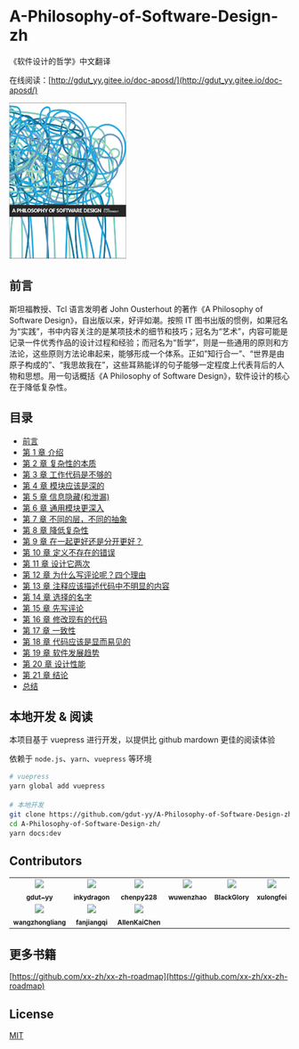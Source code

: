 # A-Philosophy-of-Software-Design-zh

《软件设计的哲学》中文翻译

在线阅读：[http://gdut_yy.gitee.io/doc-aposd/](http://gdut_yy.gitee.io/doc-aposd/)

<div style="inline">
  <img src="./docs/cover.jpeg" width="210px" height="280px" />
</div>

## 前言

斯坦福教授、Tcl 语言发明者 John Ousterhout 的著作《A Philosophy of Software Design》，自出版以来，好评如潮。按照 IT 图书出版的惯例，如果冠名为“实践”，书中内容关注的是某项技术的细节和技巧；冠名为“艺术”，内容可能是记录一件优秀作品的设计过程和经验；而冠名为“哲学”，则是一些通用的原则和方法论，这些原则方法论串起来，能够形成一个体系。正如”知行合一”、“世界是由原子构成的”、“我思故我在”，这些耳熟能详的句子能够一定程度上代表背后的人物和思想。用一句话概括《A Philosophy of Software Design》，软件设计的核心在于降低复杂性。

## 目录

- [前言](docs/preface.md)
- [第 1 章 介绍](docs/ch1.md)
- [第 2 章 复杂性的本质](docs/ch2.md)
- [第 3 章 工作代码是不够的](docs/ch3.md)
- [第 4 章 模块应该是深的](docs/ch4.md)
- [第 5 章 信息隐藏(和泄漏)](docs/ch5.md)
- [第 6 章 通用模块更深入](docs/ch6.md)
- [第 7 章 不同的层，不同的抽象](docs/ch7.md)
- [第 8 章 降低复杂性](docs/ch8.md)
- [第 9 章 在一起更好还是分开更好？](docs/ch9.md)
- [第 10 章 定义不存在的错误](docs/ch10.md)
- [第 11 章 设计它两次](docs/ch11.md)
- [第 12 章 为什么写评论呢？四个理由](docs/ch12.md)
- [第 13 章 注释应该描述代码中不明显的内容](docs/ch13.md)
- [第 14 章 选择的名字](docs/ch14.md)
- [第 15 章 先写评论](docs/ch15.md)
- [第 16 章 修改现有的代码](docs/ch16.md)
- [第 17 章 一致性](docs/ch17.md)
- [第 18 章 代码应该是显而易见的](docs/ch18.md)
- [第 19 章 软件发展趋势](docs/ch19.md)
- [第 20 章 设计性能](docs/ch20.md)
- [第 21 章 结论](docs/ch21.md)
- [总结](docs/summary.md)

## 本地开发 & 阅读

本项目基于 vuepress 进行开发，以提供比 github mardown 更佳的阅读体验

依赖于 `node.js`、`yarn`、`vuepress` 等环境

```sh
# vuepress
yarn global add vuepress

# 本地开发
git clone https://github.com/gdut-yy/A-Philosophy-of-Software-Design-zh.git
cd A-Philosophy-of-Software-Design-zh/
yarn docs:dev
```

## Contributors

<table>
  <tr>
    <td align="center"><a href="https://gdut-yy.github.io/"><img src="https://avatars2.githubusercontent.com/u/33390928?s=460&v=4" width="100px;" /><br /><sub><b>gdut-yy</b></sub></a><br /></td>
    <td align="center"><a href="https://github.com/inkydragon"><img src="https://avatars1.githubusercontent.com/u/5158738?s=460&u=b9cbd51a3d1bbff1df994214e50058b9b3a9715a&v=4" width="100px;" /><br /><sub><b>inkydragon</b></sub></a><br /></td>
    <td align="center"><a href="https://github.com/chenpy228"><img src="https://avatars2.githubusercontent.com/u/5305370?s=460&v=4" width="100px;" /><br /><sub><b>chenpy228</b></sub></a><br /></td>    
    <td align="center"><a href="https://github.com/wuwenzhao"><img src="https://avatars0.githubusercontent.com/u/4035972?s=400&v=4" width="100px;" /><br /><sub><b>wuwenzhao</b></sub></a><br /></td>    
    <td align="center"><a href="https://github.com/BlackGlory"><img src="https://avatars3.githubusercontent.com/u/1365962?s=400&u=5a810f678ad49f010670436cca78fd0c5dc1863b&v=4" width="100px;" /><br /><sub><b>BlackGlory</b></sub></a><br /></td>    
    <td align="center"><a href="https://github.com/xulongfei"><img src="https://avatars3.githubusercontent.com/u/9260697?s=400&u=134db0399963d2a7741db02c837282a93b6b1b40&v=4" width="100px;" /><br /><sub><b>xulongfei</b></sub></a><br /></td>
    <td align="center"><a href="https://github.com/inkinworld"><img src="https://avatars1.githubusercontent.com/u/12553724?s=400&u=828ff5f286d697fe3235c6198b0aee2b0dfc5151&v=4" width="100px;" /><br /><sub><b>inkinworld</b></sub></a><br /></td>
  </tr>
    <tr>
    <td align="center"><a href="https://github.com/wangzhongliang"><img src="https://avatars1.githubusercontent.com/u/17668601?s=400&u=b796a585d9aa3577bf78033f5ae689c461ae7a02&v=4" width="100px;" /><br /><sub><b>wangzhongliang</b></sub></a><br /></td>
    <td align="center"><a href="https://github.com/fanjiangqi"><img src="https://avatars0.githubusercontent.com/u/19711488?s=400&u=37821dd702ab00848cb3a7cbca9235863f8deeb1&v=4" width="100px;" /><br /><sub><b>fanjiangqi</b></sub></a><br /></td>
    <td align="center"><a href="https://github.com/AllenKaiChen"><img src="https://avatars3.githubusercontent.com/u/49896664?s=400&u=21a54e715cbdfe854c8d6cb51bb91b7aae0f270f&v=4" width="100px;" /><br /><sub><b>AllenKaiChen</b></sub></a><br /></td>
  </tr>
</table>

## 更多书籍

[https://github.com/xx-zh/xx-zh-roadmap](https://github.com/xx-zh/xx-zh-roadmap)

## License

[MIT](./LICENSE)
